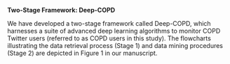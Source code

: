 **Two-Stage Framework: Deep-COPD**

We have developed a two-stage framework called Deep-COPD, which harnesses a suite of advanced deep learning algorithms to monitor COPD Twitter users (referred to as COPD users in this study). The flowcharts illustrating the data retrieval process (Stage 1) and data mining procedures (Stage 2) are depicted in Figure 1 in our manuscript.
